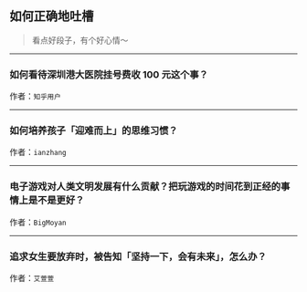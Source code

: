 ## 如何正确地吐槽

> 看点好段子，有个好心情～


 
---

### 如何看待深圳港大医院挂号费收 100 元这个事？

> 


作者：`知乎用户`

---

### 如何培养孩子「迎难而上」的思维习惯？

> 


作者：`ianzhang`

---

### 电子游戏对人类文明发展有什么贡献？把玩游戏的时间花到正经的事情上是不是更好？

> 


作者：`BigMoyan`

---

### 追求女生要放弃时，被告知「坚持一下，会有未来」，怎么办？

> 


作者：`艾萱萱`